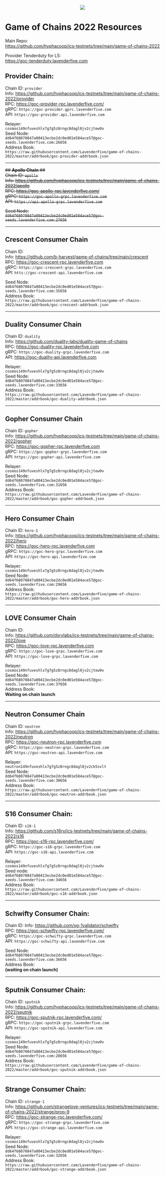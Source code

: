 <p align="center">
  <img src="https://user-images.githubusercontent.com/9121234/190864636-b5047a5b-8f44-42ed-a9de-62095bebd2a3.jpg" />
</p>
  
# Game of Chains 2022 Resources
  
Main Repo:  
https://github.com/hyphacoop/ics-testnets/tree/main/game-of-chains-2022  
  
Provider Tenderduty for L5:  
https://goc-tenderduty.lavenderfive.com  
  

## **Provider Chain**:  
Chain ID: `provider`  
Info: https://github.com/hyphacoop/ics-testnets/tree/main/game-of-chains-2022/provider  
RPC:  https://goc-provider-rpc.lavenderfive.com/  
gRPC: `https://goc-provider.gprc.lavenderfive.com`  
API: `https://goc-provider.api.lavenderfive.com`  

Relayer:  
`cosmos149nfuveshlx7g7g5z8rngc8dagl0jv2cjtew9v`    
Seed Node:  
`dd64f68070847a00413ecbe2dc0ed01e584ace57@goc-seeds.lavenderfive.com:26656`    
Address Book:  
`https://raw.githubusercontent.com/LavenderFive/game-of-chains-2022/master/addrbook/goc-provider-addrbook.json`  
  
----  
 
<del>## **Apollo Chain** ##  
Chain ID: `apollo`  
Info: https://github.com/hyphacoop/ics-testnets/tree/main/game-of-chains-2022/apollo  
RPC: https://goc-apollo-rpc.lavenderfive.com/  
gRPC: `https://goc-apollo-grpc.lavenderfive.com`  
API: `https://api-apollo-grpc.lavenderfive.com`  

  
<del>Seed Node:  
`dd64f68070847a00413ecbe2dc0ed01e584ace57@goc-seeds.lavenderfive.com:27656`      

----  

## **Crescent Consumer Chain**  
Chain ID:  
Info: https://github.com/b-harvest/game-of-chains/tree/main/crescent  
RPC: https://goc-crescent-rpc.lavenderfive.com    
gRPC: `https://goc-crescent-grpc.lavenderfive.com `   
API: `htts://goc-crescent-api.lavenderfive.com`
  
Seed Node:  
`dd64f68070847a00413ecbe2dc0ed01e584ace57@goc-seeds.lavenderfive.com:35656`   
Address Book:   
`https://raw.githubusercontent.com/LavenderFive/game-of-chains-2022/master/addrbook/goc-crescent-addrbook.json` 
  
----  

## **Duality Consumer Chain**  
Chain ID: `duality`  
Info: https://github.com/duality-labs/duality-game-of-chains  
RPC: https://goc-duality-rpc.lavenderfive.com  
gRPC: `https://goc-duality-grpc.lavenderfive.com`  
API: https://goc-duality-api.lavenderfive.com   

Relayer:  
`cosmos149nfuveshlx7g7g5z8rngc8dagl0jv2cjtew9v`    
Seed Node:  
`dd64f68070847a00413ecbe2dc0ed01e584ace57@goc-seeds.lavenderfive.com:33656`    
Address Book:  
`https://raw.githubusercontent.com/LavenderFive/game-of-chains-2022/master/addrbook/goc-duality-addrbook.json`  
  
----  

## **Gopher Consumer Chain**  
Chain ID: `gopher`  
Info:  https://github.com/hyphacoop/ics-testnets/tree/main/game-of-chains-2022/gopher  
RPC:  https://goc-gopher-rpc.lavenderfive.com   
gRPC: `https://goc-gopher-grpc.lavenderfive.com`  
API: `https://goc-gopher-api.lavenderfive.com`  

Relayer:   
`cosmos149nfuveshlx7g7g5z8rngc8dagl0jv2cjtew9v`  
Seed Node:  
`dd64f68070847a00413ecbe2dc0ed01e584ace57@goc-seeds.lavenderfive.com:31656`  
Address Book:  
`https://raw.githubusercontent.com/LavenderFive/game-of-chains-2022/master/addrbook/goc-gopher-addrbook.json`  

----  

## **Hero Consumer Chain**  
Chain ID: `hero-1`  
Info: https://github.com/hyphacoop/ics-testnets/tree/main/game-of-chains-2022/hero  
RPC: https://goc-hero-rpc.lavenderfive.com  
gRPC: `https://goc-hero-grpc.lavenderfive.com`  
API: `https://goc-hero-api.lavenderfive.com`  

Relayer:  
`cosmos149nfuveshlx7g7g5z8rngc8dagl0jv2cjtew9v`    
Seed Node:  
`dd64f68070847a00413ecbe2dc0ed01e584ace57@goc-seeds.lavenderfive.com:29656`  
Address Book:  
`https://raw.githubusercontent.com/LavenderFive/game-of-chains-2022/master/addrbook/goc-hero-addrbook.json`  
  
---- 

## **LOVE Consumer Chain**
Chain ID:  
Info: https://github.com/dsrvlabs/ics-testnets/tree/main/game-of-chains-2022/love  
RPC: https://goc-love-rpc.lavenderfive.com  
gRPC: `https://goc-love-grpc.lavenderfive.com`  
API:  `https://goc-love-grpc.lavenderfive.com`  
  
Relayer:  
`cosmos149nfuveshlx7g7g5z8rngc8dagl0jv2cjtew9v`  
Seed Node:  
`dd64f68070847a00413ecbe2dc0ed01e584ace57@goc-seeds.lavenderfive.com:37656`  
Address Book:  
**Waiting on chain launch**  
  
----  

## **Neutron Consumer Chain**
Chain ID: `neutron`    
Info: https://github.com/hyphacoop/ics-testnets/tree/main/game-of-chains-2022/neutron  
RPC: https://goc-neutron-rpc.lavenderfive.com  
gRPC: `https://goc-neutron-grpc.lavenderfive.com`  
API: `https://goc-neutron-api.lavenderfive.com`  
  
Relayer:  
`neutron149nfuveshlx7g7g5z8rngc8dagl0jv2ck5svlt`    
Seed Node:  
`dd64f68070847a00413ecbe2dc0ed01e584ace57@goc-seeds.lavenderfive.com:30656`    
Address Book:   
`https://raw.githubusercontent.com/LavenderFive/game-of-chains-2022/master/addrbook/goc-neutron-addrbook.json`  
  
----  

## **S16 Consumer Chain**:
Chain ID: `s16-1`  
Info: https://github.com/s16rv/ics-testnets/tree/main/game-of-chains-2022/s16  
RPC: https://goc-s16-rpc.lavenderfive.com/  
gRPC: `https://goc-s16-grpc.lavenderfive.com`  
API: `https://goc-s16-api.lavenderfive.com` 

Relayer:  
`cosmos149nfuveshlx7g7g5z8rngc8dagl0jv2cjtew9v`    
Seed node:  
`dd64f68070847a00413ecbe2dc0ed01e584ace57@goc-seeds.lavenderfive.com:34656`   
Address Book:  
`https://raw.githubusercontent.com/LavenderFive/game-of-chains-2022/master/addrbook/goc-s16-addrbook.json`  
  
----  

## **Schwifty Consumer Chain**:  
Chain ID: 
Info: https://github.com/sg-1validator/schwifty  
RPC: https://goc-schwifty-rpc.lavenderfive.com/  
gRPC: `https://goc-schwifty-grpc.lavenderfive.com`  
API: `https://goc-schwifty-api.lavenderfive.com`  

Seed Node:  
`dd64f68070847a00413ecbe2dc0ed01e584ace57@goc-seeds.lavenderfive.com:36656`  
Address Book:  
 **(waiting on chain launch)** 
  
----  

## **Sputnik Consumer Chain**:  
Chain ID: `sputnik`  
Info: https://github.com/hyphacoop/ics-testnets/tree/main/game-of-chains-2022/sputnik  
RPC: https://goc-sputnik-rpc.lavenderfive.com/   
gRPC: `https://goc-sputnik-grpc.lavenderfive.com`  
API: `https://goc-sputnik-api.lavenderfive.com`  

Relayer:  
`cosmos149nfuveshlx7g7g5z8rngc8dagl0jv2cjtew9v`  
Seed Node:  
`dd64f68070847a00413ecbe2dc0ed01e584ace57@goc-seeds.lavenderfive.com:28656`    
Address Book:  
`https://raw.githubusercontent.com/LavenderFive/game-of-chains-2022/master/addrbook/goc-sputnik-addrbook.json`  
  
----  

## **Strange Consumer Chain**:  
Chain ID: `strange-1`  
Info: https://github.com/strangelove-ventures/ics-testnets/tree/main/game-of-chains-2022/strange/prop-9  
RPC: https://goc-strange-rpc.lavenderfive.com/  
gRPC: `https://goc-strange-grpc.lavenderfive.com`   
API: `https://goc-strange-api.lavenderfive.com`  

Relayer:  
`cosmos149nfuveshlx7g7g5z8rngc8dagl0jv2cjtew9v`    
Seed Node:  
`dd64f68070847a00413ecbe2dc0ed01e584ace57@goc-seeds.lavenderfive.com:32656`    
Address Book:   
`https://raw.githubusercontent.com/LavenderFive/game-of-chains-2022/master/addrbook/goc-strange-addrbook.json`  
